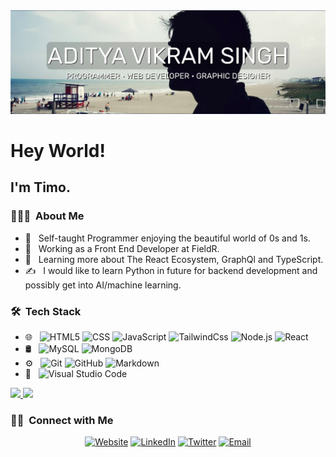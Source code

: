 <img src="https://raw.githubusercontent.com/AVS1508/AVS1508/master/assets/Aditya%20Vikram%20Singh%20Banner.png">

<h1> Hey World!</h1>
<h2>I'm Timo.</h2>

<h3> 👨🏻‍💻 &nbsp;About Me </h3>

- 🤔 &nbsp; Self-taught Programmer enjoying the beautiful world of 0s and 1s.
- 💼 &nbsp; Working as a Front End Developer at FieldR.
- 🌱 &nbsp; Learning more about The React Ecosystem, GraphQl and TypeScript.
- ✍️ &nbsp; I would like to learn Python in future for backend development and possibly get into AI/machine learning.

<h3> 🛠 &nbsp;Tech Stack</h3>

- 🌐 &nbsp;
  ![HTML5](https://img.shields.io/badge/-HTML5-333333?style=flat&logo=HTML5)
  ![CSS](https://img.shields.io/badge/-CSS-333333?style=flat&logo=CSS3&logoColor=1572B6)
  ![JavaScript](https://img.shields.io/badge/-JavaScript-333333?style=flat&logo=javascript)
  ![TailwindCss](https://img.shields.io/badge/-TailWindCss-333333?style=flat&logo=tailwindcss&logoColor=563D7C)
  ![Node.js](https://img.shields.io/badge/-Node.js-333333?style=flat&logo=node.js)
  ![React](https://img.shields.io/badge/-React-333333?style=flat&logo=react)
- 🛢 &nbsp;
  ![MySQL](https://img.shields.io/badge/-MySQL-333333?style=flat&logo=mysql)
  ![MongoDB](https://img.shields.io/badge/-MongoDB-333333?style=flat&logo=mongodb)
- ⚙️ &nbsp;
  ![Git](https://img.shields.io/badge/-Git-333333?style=flat&logo=git)
  ![GitHub](https://img.shields.io/badge/-GitHub-333333?style=flat&logo=github)
  ![Markdown](https://img.shields.io/badge/-Markdown-333333?style=flat&logo=markdown)
- 🔧 &nbsp;
  ![Visual Studio Code](https://img.shields.io/badge/-Visual%20Studio%20Code-333333?style=flat&logo=visual-studio-code&logoColor=007ACC)
  <br/>

<a href="https://github.com/timo-tech19/">
  <img height="180em" src="https://github-readme-stats.vercel.app/api?username=timo-tech19&theme=buefy&show_icons=true" />
  <img height="180em" src="https://github-readme-stats.vercel.app/api/top-langs/?username=timo-tech19&theme=buefy&layout=compact" />
</a>

<br/>

<h3> 🤝🏻 &nbsp;Connect with Me </h3>

<p align="center">
<a href="https://timotech.vercel.app/"><img alt="Website" src="https://img.shields.io/badge/Website-timotech.vercel.app-blue?style=flat-square&logo=google-chrome"></a>
<a href="https://www.linkedin.com/in/timo-heman-002302160/"><img alt="LinkedIn" src="https://img.shields.io/badge/LinkedIn-Timo%20Heman-blue?style=flat-square&logo=linkedin"></a>
<a href="https://twitter.com/timo__tech"><img alt="Twitter" src="https://img.shields.io/badge/Twitter-timo__tech-blue?style=flat-square&logo=twitter"></a>
<a href="mailto:timoheman16@gmail.com"><img alt="Email" src="https://img.shields.io/badge/Email-timoheman16@gmail.com-blue?style=flat-square&logo=gmail"></a>
</p>

<!-- ⭐️ From [AVS1508](https://github.com/AVS1508) -->
